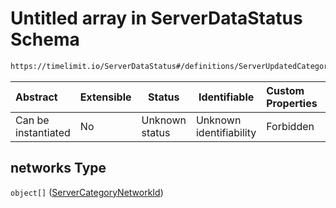 # Untitled array in ServerDataStatus Schema

```txt
https://timelimit.io/ServerDataStatus#/definitions/ServerUpdatedCategoryBaseData/properties/networks
```




| Abstract            | Extensible | Status         | Identifiable            | Custom Properties | Additional Properties | Access Restrictions | Defined In                                                                            |
| :------------------ | ---------- | -------------- | ----------------------- | :---------------- | --------------------- | ------------------- | ------------------------------------------------------------------------------------- |
| Can be instantiated | No         | Unknown status | Unknown identifiability | Forbidden         | Allowed               | none                | [ServerDataStatus.schema.json\*](ServerDataStatus.schema.json "open original schema") |

## networks Type

`object[]` ([ServerCategoryNetworkId](serverdatastatus-definitions-servercategorynetworkid.md))

